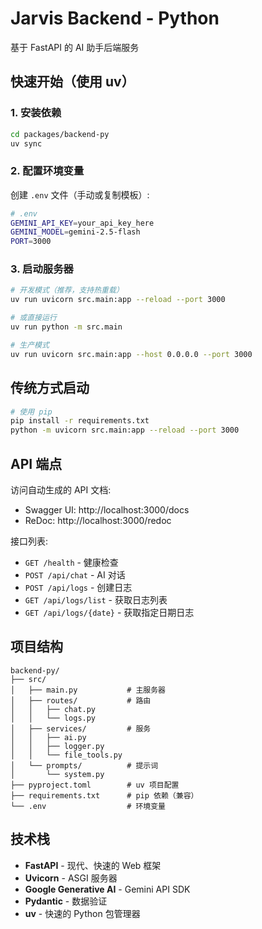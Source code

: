 # Jarvis Backend - Python

基于 FastAPI 的 AI 助手后端服务

## 快速开始（使用 uv）

### 1. 安装依赖

```bash
cd packages/backend-py
uv sync
```

### 2. 配置环境变量

创建 `.env` 文件（手动或复制模板）:

```bash
# .env
GEMINI_API_KEY=your_api_key_here
GEMINI_MODEL=gemini-2.5-flash
PORT=3000
```

### 3. 启动服务器

```bash
# 开发模式（推荐，支持热重载）
uv run uvicorn src.main:app --reload --port 3000

# 或直接运行
uv run python -m src.main

# 生产模式
uv run uvicorn src.main:app --host 0.0.0.0 --port 3000
```

## 传统方式启动

```bash
# 使用 pip
pip install -r requirements.txt
python -m uvicorn src.main:app --reload --port 3000
```

## API 端点

访问自动生成的 API 文档:
- Swagger UI: http://localhost:3000/docs
- ReDoc: http://localhost:3000/redoc

接口列表:
- `GET /health` - 健康检查
- `POST /api/chat` - AI 对话
- `POST /api/logs` - 创建日志
- `GET /api/logs/list` - 获取日志列表
- `GET /api/logs/{date}` - 获取指定日期日志

## 项目结构

```
backend-py/
├── src/
│   ├── main.py           # 主服务器
│   ├── routes/           # 路由
│   │   ├── chat.py
│   │   └── logs.py
│   ├── services/         # 服务
│   │   ├── ai.py
│   │   ├── logger.py
│   │   └── file_tools.py
│   └── prompts/          # 提示词
│       └── system.py
├── pyproject.toml        # uv 项目配置
├── requirements.txt      # pip 依赖（兼容）
└── .env                  # 环境变量
```

## 技术栈

- **FastAPI** - 现代、快速的 Web 框架
- **Uvicorn** - ASGI 服务器
- **Google Generative AI** - Gemini API SDK
- **Pydantic** - 数据验证
- **uv** - 快速的 Python 包管理器
